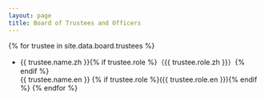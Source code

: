 ```yaml
---
layout: page
title: Board of Trustees and Officers
---
```


{% for trustee in site.data.board.trustees %}
- <span lang="zh-HK">{{ trustee.name.zh }}{% if trustee.role %}（{{ trustee.role.zh }}）{% endif %}</span><br />
  {{ trustee.name.en }} {% if trustee.role %}({{ trustee.role.en }}){% endif %}
{% endfor %}
